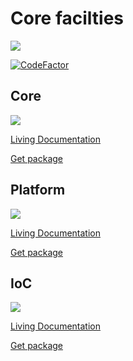 # Core facilties

<img src=https://ci.appveyor.com/api/projects/status/github/logofx/core>

[![CodeFactor](https://www.codefactor.io/repository/github/logofx/core/badge)](https://www.codefactor.io/repository/github/logofx/core)

## Core

<img src=https://img.shields.io/nuget/dt/LogoFX.Client.Core.Core>

[Living Documentation](https://ci.appveyor.com/api/projects/logofx/core/artifacts/output/LogoFX.Client.Core.Specs.LivingDoc.html)

[Get package](https://www.nuget.org/packages/LogoFX.Client.Core.Core)

## Platform

<img src=https://img.shields.io/nuget/dt/LogoFX.Client.Core>

[Living Documentation](https://ci.appveyor.com/api/projects/logofx/core/artifacts/output/LogoFX.Client.Core.Platform.NETCore.Specs.LivingDoc.html)

[Get package](https://www.nuget.org/packages/LogoFX.Client.Core)

## IoC

<img src=https://img.shields.io/nuget/dt/LogoFX.Practices.IoC>

[Living Documentation](https://ci.appveyor.com/api/projects/LogoFX/logofx-inversion-of-control/artifacts/output/LogoFX.Practices.IoC.Specs.LivingDoc.html)

[Get package](https://www.nuget.org/packages/LogoFX.Practices.IoC)